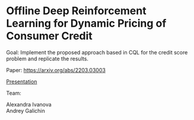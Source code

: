 # Offline Deep Reinforcement Learning for Dynamic Pricing of Consumer Credit

Goal: Implement the proposed approach based in CQL for the credit score problem and replicate the results.

Paper: https://arxiv.org/abs/2203.03003

[Presentation](https://docs.google.com/presentation/d/1zI5DJ_KJri7xAKyH8aohcyYgQ6dHf-gTxk6dNvSkWmA/edit?usp=sharing)

Team:

Alexandra Ivanova\
Andrey Galichin
